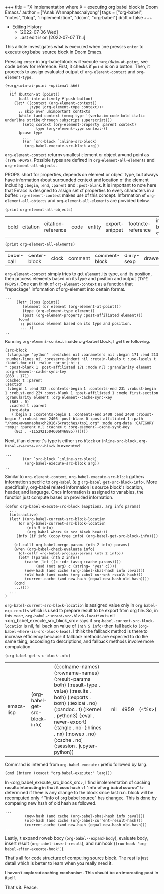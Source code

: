 +++
title = "X implementation where X = executing org babel block in Doom Emacs."
author = ["Anak Wannaphaschaiyong"]
tags = ["org-babel", "notes", "blog", "implementation", "doom", "org-babel"]
draft = false
+++

-   Editing History
    -   <span class="timestamp-wrapper"><span class="timestamp">[2022-07-06 Wed]</span></span>
    -   Last edit is on <span class="timestamp-wrapper"><span class="timestamp">[2022-07-07 Thu]</span></span>

This article investigates what is executed when one presses `enter` to execute org babel source block in Doom Emacs.

Pressing `enter` in org-babel block will execute `+org/dwim-at-point`, see code below for reference.
First, it checks if `point` is on a button. Then, it proceeds to assign evaluated output of `org-element-context` and `org-element-type`.

```emacs-lisp
(+org/dwim-at-point *optional ARG)
  ...
  (if (button-at (point))
      (call-interactively #'push-button)
    (let* ((context (org-element-context))
           (type (org-element-type context)))
      ;; skip over unimportant contexts
      (while (and context (memq type '(verbatim code bold italic underline strike-through subscript superscript)))
        (setq context (org-element-property :parent context)
              type (org-element-type context)))
      (pcase type
        ...
        ((or `src-block `inline-src-block)
         (org-babel-execute-src-block arg))
```

`org-element-context` returns smallest element or object around point as `(TYPE PROPS)`. Possible types are defined in `org-element-all-elements` and `org-element-all-objects`.

PROPS, short for properties, depends on element or object type, but always have information about surrounded context and location of the element including `:begin`, `:end`, `:parent` and `:post-blank`. It is important to note here that Emacs is designed to assign set of properties to every characters in a buffer. `org-element-context` makes use of this concept. Information of `org-element-all-objects` and `org-element-all-elements` are provided below.

```emacs-lisp
(print org-element-all-objects)
```

|      |          |                    |      |        |                |                    |                   |                  |        |            |                |      |       |              |                   |                |           |             |            |        |           |           |          |
|------|----------|--------------------|------|--------|----------------|--------------------|-------------------|------------------|--------|------------|----------------|------|-------|--------------|-------------------|----------------|-----------|-------------|------------|--------|-----------|-----------|----------|
| bold | citation | citation-reference | code | entity | export-snippet | footnote-reference | inline-babel-call | inline-src-block | italic | line-break | latex-fragment | link | macro | radio-target | statistics-cookie | strike-through | subscript | superscript | table-cell | target | timestamp | underline | verbatim |

```emacs-lisp
(print org-element-all-elements)
```

|            |              |       |         |               |            |        |               |               |              |             |                     |          |                 |            |      |         |                   |               |           |            |          |                 |             |         |               |           |       |           |             |
|------------|--------------|-------|---------|---------------|------------|--------|---------------|---------------|--------------|-------------|---------------------|----------|-----------------|------------|------|---------|-------------------|---------------|-----------|------------|----------|-----------------|-------------|---------|---------------|-----------|-------|-----------|-------------|
| babel-call | center-block | clock | comment | comment-block | diary-sexp | drawer | dynamic-block | example-block | export-block | fixed-width | footnote-definition | headline | horizontal-rule | inlinetask | item | keyword | latex-environment | node-property | paragraph | plain-list | planning | property-drawer | quote-block | section | special-block | src-block | table | table-row | verse-block |

`org-element-context` simply tries to get `element`, its type, and its position, then process elements based on its type and position and output `(TYPE PROPS)`. One can think of `org-element-context` as a function that "repackage" information of org-element into certain format.

```emacs-lisp
...
     (let* ((pos (point))
	    (element (or element (org-element-at-point)))
	    (type (org-element-type element))
	    (post (org-element-property :post-affiliated element)))
      (cond
       ;; posscess element based on its type and position.
       ... ))
..
```

Running `org-element-context` inside org-babel block, I get the following.

```emacs-lisp
(src-block
 (:language "python" :switches nil :parameters nil :begin 171 :end 213 :number-lines nil :preserve-indent nil :retain-labels t :use-labels t :label-fmt nil :value "print('hi')
" :post-blank 1 :post-affiliated 171 :mode nil :granularity element :org-element--cache-sync-key
(863 . 171)
:cached t :parent
(section
 (:begin 1 :end 232 :contents-begin 1 :contents-end 231 :robust-begin 1 :robust-end 229 :post-blank 1 :post-affiliated 1 :mode first-section :granularity element :org-element--cache-sync-key
  (863 . 0)
  :cached t :parent
  (org-data
   (:begin 1 :contents-begin 1 :contents-end 2408 :end 2408 :robust-begin 3 :robust-end 2406 :post-blank 0 :post-affiliated 1 :path "/home/awannaphasch2016/Scratches/tmp1.org" :mode org-data :CATEGORY "tmp1" :parent nil :cached t :org-element--cache-sync-key
    (803 . -1152921504606846885)))))))
```

Next, if an element's type is either `src-block` or `inline-src-block`, `org-babel-execute-src-block` is executed.

```emacs-lisp
...
        ((or `src-block `inline-src-block)
         (org-babel-execute-src-block arg))
..
```

Similar to `org-element-context`, `org-babel-execute-src-block` gathers information specific to `org-babel` (e.g `org-babel-get-src-block-info`). More specifically, org-babel related information is source block's location, header, and language. Once information is assigned to variables, the function just compute based on provided information.

<a id="code-snippet--org-babel-execute-src-block-src"></a>
```emacs-lisp
(defun org-babel-execute-src-block (&optional arg info params)
  ...
  (interactive)
  (let* ((org-babel-current-src-block-location
	  (or org-babel-current-src-block-location
	      (nth 5 info)
	      (org-babel-where-is-src-block-head)))
	 (info (if info (copy-tree info) (org-babel-get-src-block-info))))

    (cl-callf org-babel-merge-params (nth 2 info) params)
    (when (org-babel-check-evaluate info)
      (cl-callf org-babel-process-params (nth 2 info))
      (let* ((params (nth 2 info))
	     (cache (let ((c (cdr (assq :cache params))))
		      (and (not arg) c (string= "yes" c))))
	     (new-hash (and cache (org-babel-sha1-hash info :eval)))
	     (old-hash (and cache (org-babel-current-result-hash)))
	     (current-cache (and new-hash (equal new-hash old-hash))))
	(cond
    ...))))
  ...
)
```

`org-babel-current-src-block-location` is assigned value only in `org-babel-exp-results` which is used to prepare result to be export from org file. So, in this case, `org-babel-current-src-block-location` is nil. <org_babel_execute_src_block_src> says if `org-babel-current-src-block-location` is nil, fall back on value of `(nth 5 info)` then fall back to `(org-babel-where-is-src-block-head)`. I think the fallback method is there to increase efficiency because if fallback methods are expected to do the same thing, according to descriptions, and fallback methods involve more computation.

```emacs-lisp
(org-babel-get-src-block-info)
```

|            |                                |                                                                                                                                                                                                                                                                                     |   |     |      |        |
|------------|--------------------------------|-------------------------------------------------------------------------------------------------------------------------------------------------------------------------------------------------------------------------------------------------------------------------------------|---|-----|------|--------|
| emacs-lisp | (org-babel-get-src-block-info) | ((:colname-names) (:rowname-names) (:result-params both) (:result-type . value) (:results . both) (:exports . both) (:lexical . no) (:pandoc . t) (:kernel . python3) (:eval . never-export) (:tangle . no) (:hlines . no) (:noweb . no) (:cache . no) (:session . jupyter-python)) |   | nil | 4959 | (<%s>) |

Command is interned from `org-babel-execute:` prefix followed by lang.

```emacs-lisp
(cmd (intern (concat "org-babel-execute:" lang)))
```

In <org_babel_execute_src_block_src>, I find implementation of caching results interesting in that it uses hash of "info of org babel source" to determined if there is any change to the block since last run. block will be recomputed only if "info of org babel source" has changed. This is done by comparing new hash of old hash as followed.

```emacs-lisp
...
	     (new-hash (and cache (org-babel-sha1-hash info :eval)))
	     (old-hash (and cache (org-babel-current-result-hash)))
	     (current-cache (and new-hash (equal new-hash old-hash)))
...
```

Lastly, it expand noweb body (`org-babel--expand-body`), evaluate body, insert result (`org-babel-insert-result`), and run hook (`(run-hook 'org-babel-after-execute-hook')`).

That's all for code structure of computing source block. The rest is just detail which is better to learn when you really need it.

I haven't explored caching mechanism. This should be an interesting post in itself.

That's it.
Peace.
